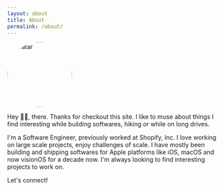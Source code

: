 ```yaml
---
layout: about
title: About
permalink: /about/
---
```



<img src="../assets/IMG_0603.jpg" alt="avatar" style="height:150px;width:150px;border-radius: 50%">

<br>

Hey 👋🏽, there. Thanks for checkout this site. I like to muse about things I find interesting while building softwares, hiking or while on long drives.

I'm a Software Engineer, previously worked at Shopify, Inc. I love working on large scale projects, enjoy challenges of scale. I have mostly been building and shipping softwares for Apple platforms like iOS, macOS and now visionOS for a decade now. I'm always looking to find interesting projects to work on.  

Let's connect!
